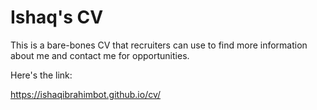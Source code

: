# Ishaq's CV

This is a bare-bones CV that recruiters can use to find more information about me and contact me for opportunities.

Here's the link:

https://ishaqibrahimbot.github.io/cv/

